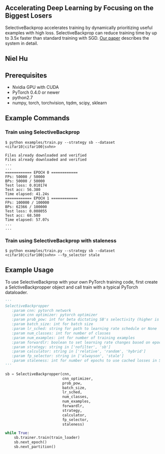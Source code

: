 ## Accelerating Deep Learning by Focusing on the Biggest Losers

SelectiveBackprop accelerates training by dynamically prioritizing useful
examples with high loss. SelectiveBackprop can reduce training time by up to
3.5x faster than standard training with SGD. [Our
paper](https://arxiv.org/abs/1910.00762) describes the system in detail.

## Niel Hu 




## Prerequisites

* Nvidia GPU with CUDA
* PyTorch 0.4.0 or newer
* python2.7
* numpy, torch, torchvision, tqdm, scipy, sklearn

## Example Commands

### Train using SelectiveBackprop
```
$ python examples/train.py --strategy sb --dataset <cifar10|cifar100|svhn>

Files already downloaded and verified
Files already downloaded and verified
...
...
============ EPOCH 0 ============
FPs: 50000 / 50000
BPs: 50000 / 50000
Test loss: 0.010174
Test acc: 56.380
Time elapsed: 41.24s
============ EPOCH 1 ============
FPs: 100000 / 100000
BPs: 62366 / 100000
Test loss: 0.008055
Test acc: 68.580
Time elapsed: 57.07s
...
...
```

### Train using SelectiveBackprop with staleness
```
$ python examples/train.py --strategy sb --dataset <cifar10|cifar100|svhn> --fp_selector stale
```

## Example Usage

To use SelectiveBackprop with your own PyTorch training code, first create a
SelctiveBackpropper object and call train with a typical PyTorch dataloader.

```python
'''
SelectiveBackpropper
   :param cnn: pytorch network
   :param cnn optimizer: pytorch optimizer
   :param prob_pow: int for beta dictating SB's selectivity (higher is more selective)
   :param batch_size: int for batch size
   :param lr_sched: string for path to learning rate schedule or None
   :param num_classes: int for number of classes
   :param num_examples: int for number of training examples
   :param forwardlr: boolean to set learning rate changes based on epochs
   :param strategy: string in ['nofilter', 'sb']
   :param calculator: string in ['relative', 'random', 'hybrid']
   :param fp_selector: string in ['alwayson', 'stale']
   :param staleness: int for number of epochs to use cached losses in StaleSB
'''

sb = SelectiveBackpropper(cnn,
                          cnn_optimizer,
                          prob_pow,
                          batch_size,
                          lr_sched,
                          num_classes,
                          num_examples,
                          forwardlr,
                          strategy,
                          calculator,
                          fp_selector,
                          staleness)

while True:
    sb.trainer.train(train_loader)
    sb.next_epoch()
    sb.next_partition()

```

